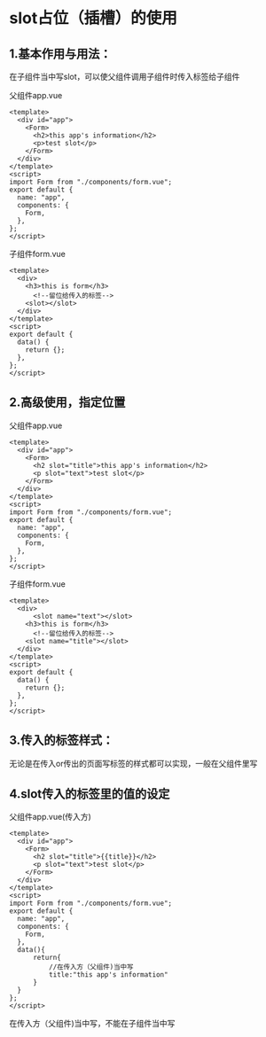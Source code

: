 # slot占位（插槽）的使用

## 1.基本作用与用法：

在子组件当中写slot，可以使父组件调用子组件时传入标签给子组件

父组件app.vue

```vue
<template>
  <div id="app">
    <Form>
      <h2>this app's information</h2>
      <p>test slot</p>
    </Form>
  </div>
</template>
<script>
import Form from "./components/form.vue";
export default {
  name: "app",
  components: {
    Form,
  },
};
</script>

```

子组件form.vue

```vue
<template>
  <div>
    <h3>this is form</h3>
      <!--留位给传入的标签-->
    <slot></slot>
  </div>
</template>
<script>
export default {
  data() {
    return {};
  },
};
</script>

```

## 2.高级使用，指定位置

父组件app.vue

```vue
<template>
  <div id="app">
    <Form>
      <h2 slot="title">this app's information</h2>
      <p slot="text">test slot</p>
    </Form>
  </div>
</template>
<script>
import Form from "./components/form.vue";
export default {
  name: "app",
  components: {
    Form,
  },
};
</script>

```

子组件form.vue

```vue
<template>
  <div>
      <slot name="text"></slot>
    <h3>this is form</h3>
      <!--留位给传入的标签-->
    <slot name="title"></slot>
  </div>
</template>
<script>
export default {
  data() {
    return {};
  },
};
</script>

```

## 3.传入的标签样式：

无论是在传入or传出的页面写标签的样式都可以实现，一般在父组件里写

## 4.slot传入的标签里的值的设定

父组件app.vue(传入方)

```vue
<template>
  <div id="app">
    <Form>
      <h2 slot="title">{{title}}</h2>
      <p slot="text">test slot</p>
    </Form>
  </div>
</template>
<script>
import Form from "./components/form.vue";
export default {
  name: "app",
  components: {
    Form,
  },
  data(){
      return{
          //在传入方（父组件)当中写
          title:"this app's information"
      }
  }
};
</script>
```

在传入方（父组件)当中写，不能在子组件当中写